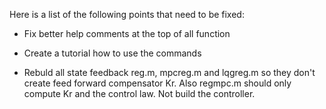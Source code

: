 Here is a list of the following points that need to be fixed: 

* Fix better help comments at the top of all function

* Create a tutorial how to use the commands

* Rebuld all state feedback reg.m, mpcreg.m and lqgreg.m so they don't create feed forward compensator Kr.
Also regmpc.m should only compute Kr and the control law. Not build the controller.
